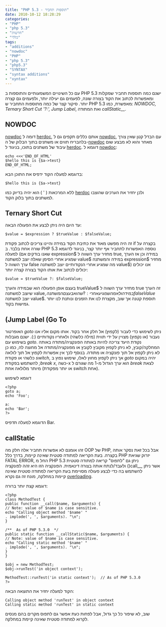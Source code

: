 ```yaml
---
title: "PHP 5.3 - תוספות תחביר"
date: 2010-10-12 18:28:29
categories: 
- "PHP"
- "php 5.3"
- "חדשות"
- "כללי"
tags: 
- "additions"
- "nowdoc"
- "PHP"
- "php 5.3"
- "php5.3"
- "SYNTAX"
- "syntax additions"
- "xyntax"
---
```


עם כל השינויים המשמעותיים והתוספות ב PHP 5.3 ישנם כמה תוספות תחביר שמקלות ומאפשרות לכתוב את הקוד בצורה שונה, לפעמים גם יעילה יותר, ולפעמים גם קצרה יותר. סיקור קצר של כמה מתוספות התחביר ש PHP 5.3 מאפשרת, כמו: <em>NOWDOC, Ternary Short Cut '?:', Jump Label</em>, ואת המתודה <em>callStatic__</em>.

<!--more-->
<h2>NOWDOC</h2>
<a href="http://il2.php.net/manual/en/language.types.string.php#language.types.string.syntax.nowdoc" target="_blank">nowdoc</a> דומה ל <a href="http://il2.php.net/manual/en/language.types.string.php#language.types.string.syntax.herdoc" target="_blank">herdoc</a>, אותם כללים תקפים גם ל <a href="http://il2.php.net/manual/en/language.types.string.php#language.types.string.syntax.nowdoc" target="_blank">nowdoc</a>, עם הבדל קטן שאין צורך בלהבריח תווים או משתנים בתוך הבלוק של ה-<a href="http://il2.php.net/manual/en/language.types.string.php#language.types.string.syntax.nowdoc" target="_blank">nowdoc</a> מאחר והוא לא מבצע שום עיבוד של משתנים בתוכו, בניגוד ל <a href="http://il2.php.net/manual/en/language.types.string.php#language.types.string.syntax.herdoc" target="_blank">herdoc</a>. דוגמא ל <a href="http://il2.php.net/manual/en/language.types.string.php#language.types.string.syntax.nowdoc" target="_blank">nowdoc</a>:

```
echo <<<'END_OF_HTML'
$hello this is {$a->test}
END_OF_HTML;
```

בדוגמא למעלה הקוד ידפיס את התוכן הבא:

```
$hello this is {$a->test}
```

ללא המרכאות ( ' ) הוא יהיה בדיוק כמו <a href="http://il2.php.net/manual/en/language.types.string.php#language.types.string.syntax.herdoc" target="_blank">herdoc</a> ולכן יחזיר את הערכים שהוצבו למשתנים בתוך בלוק הקוד.
<h2>Ternary Short Cut</h2>
עד היום היה ניתן לבצע את הפעולה הבאה:

```
$value = $expression ? $trueValue : $falseValue;
```

זה היה מפשט מאוד את כתיבת הקוד במידה והיינו צריכים לכתוב פקודת if בקצרה על שורה אחת בלבד. ב PHP 5.3 נוספה האפשרות לתחביר אף יותר קצר, בניגוד לדוגמא למעלה (שאנו בודקים אם expression$ מחזיר ערך השווה ל true, במידה וכן אז הערך שמגיע אחרי הסימן שאלה יוצב למשתנה value$ במידה והמשתנה expression$ מחזיר ערך השווה ל false מה שמגיע אחרי הנקודותיים יוצב למשתנה value$) אנו יכולים יכולים לכתוב את אותו הקוד בצורה קצרה יותר:

```
$value = $trueValue ?: $falseValue;
```

בעצם אופן הפעולה הוא שבמידה והערך trueValue$ מחזיר ערך השווה ל true זה הערך שיוצב למשתנה value$, במידה ולא מה שמגיע אחרי :? שהוא בעצם המשתנה falseValue$ יוצב למשתנה value$. תוספת קטנה אך שוב, מקצרת לנו את הזמנים ונותנת לנו יותר גמישות בקוד.
<h2>(Jump Label (Go To</h2>
האופרטור <em>goto</em> ניתן לשימוש כדי לעבור (לקפוץ) אל חלק אחר בקוד. אותו מקום אליו אנו נעבור (או נקפוץ) מצויין על ידי תווית (מילה כלשהי) ולאחריו נקודותיים (:). ישנם מגבלות בשימוש עם <em>goto</em>. נקודת היעד צריכה להיות באותה הפונקציה/מתודה באותה המחלקה/קובץ, לא ניתן לקפוץ מקובץ לקובץ או מפונקציה/מתודה אל מחוצה לה, כמו כן לא ניתן לקפוץ אל תוך פונקציה או מתודה. בנוסף לכך אין אפשרות לקפוץ אל תוך לולאה כלשהי או פקודת <em>switch</em>, אך ניתן לקפוץ מחוץ לאלו, שימוש נפוץ ב <em>goto</em> יהיה במקום להשתמש בפקודת <em>;break x</em>, כשה-x הוא ערך הגדול מ-1 מה שגורם ל <em>break</em> לצאת מיותר מלולאה אחת (או יותר מפקודת switch אחת).

דוגמא לשימוש

```
<?php
goto a;
echo 'Foo';

a:
echo 'Bar';
?>
```

הדוגמא למעלה תדפיס Bar.
<h2>callStatic</h2>
זהו אומנם לא אפשרות תחביר אלה חלק מה OOP של PHP, אבל בכל זאת נסקר אותה בקצרה. בעת הקריאה למתודה סטטית שאינה קיימת, בדרך כלל PHP יזרוק שגיאת FATAL ERROR, החל מ PHP 5.3 ניתן גם "לתפוס" קריאה למתודה סטטית ולעבד/לנתח אותה בצורה דינאמית. הפונקציה הזו היא זהה לפונקציה ()call__, אשר ניתן להשתמש בה כדי לבצע פעולה מסויימת בעת הקריאה למתודה סטטית שאינה קיימת במחלקה, מונח זה גם נקרא <a href="http://il2.php.net/__callstatic" target="_blank">overloading</a>.

דוגמא קצת יותר ברורה:

```
<?php
class MethodTest {
public function __call($name, $arguments) {
// Note: value of $name is case sensitive.
echo "Calling object method '$name' "
. implode(', ', $arguments). "\n";
}

/**  As of PHP 5.3.0  */
public static function __callStatic($name, $arguments) {
// Note: value of $name is case sensitive.
echo "Calling static method '$name' "
. implode(', ', $arguments). "\n";
}
}

$obj = new MethodTest;
$obj->runTest('in object context');

MethodTest::runTest('in static context');  // As of PHP 5.3.0
?>
```

הקוד למעלה יחזיר את התוצאה הבאה:

```
Calling object method 'runTest' in object context
Calling static method 'runTest' in static context
```

שוב, לא שיפור כל כך גדול, אבל לפחות כעת אפשר גם לתפוס מקרים בהם מנסים לקרוא למתודה סטטית שאינה קיימת במחלקה.
